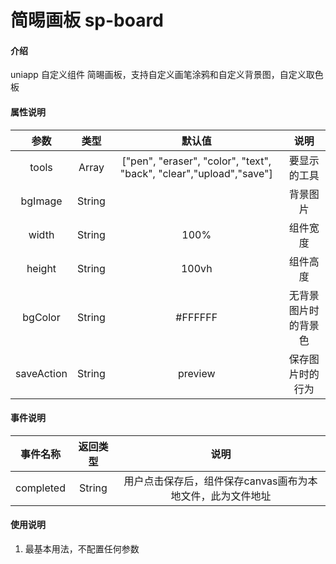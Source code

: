 # 简晹画板 sp-board

#### 介绍
uniapp 自定义组件 简晹画板，支持自定义画笔涂鸦和自定义背景图，自定义取色板

#### 属性说明
|参数	|类型	|默认值	|说明			|
|:-:	|:-:	|:-:	|:-:			|
|tools	|Array	|["pen", "eraser", "color", "text", "back", "clear","upload","save"]		|要显示的工具|
|bgImage	|String	|		|背景图片|
|width	|String	|	100%	|组件宽度|
|height	|String	|	100vh	|组件高度|
|bgColor	|String	|	#FFFFFF	|无背景图片时的背景色|
|saveAction	|String	|	preview	|保存图片时的行为|

#### 事件说明
|事件名称	|返回类型	|说明			|
|:-:	|:-:	|:-:			|
|completed	|String	|用户点击保存后，组件保存canvas画布为本地文件，此为文件地址|

#### 使用说明

1.  最基本用法，不配置任何参数
```<sp-board></sp-board>
